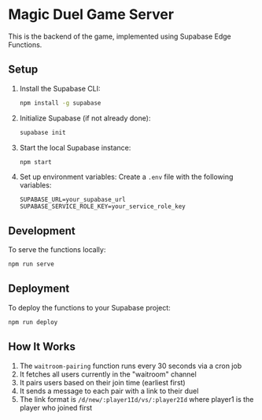 # Magic Duel Game Server

This is the backend of the game, implemented using Supabase Edge Functions.

## Setup

1. Install the Supabase CLI:
   ```bash
   npm install -g supabase
   ```

2. Initialize Supabase (if not already done):
   ```bash
   supabase init
   ```

3. Start the local Supabase instance:
   ```bash
   npm start
   ```

4. Set up environment variables:
   Create a `.env` file with the following variables:
   ```
   SUPABASE_URL=your_supabase_url
   SUPABASE_SERVICE_ROLE_KEY=your_service_role_key
   ```

## Development

To serve the functions locally:
```bash
npm run serve
```

## Deployment

To deploy the functions to your Supabase project:
```bash
npm run deploy
```

## How It Works

1. The `waitroom-pairing` function runs every 30 seconds via a cron job
2. It fetches all users currently in the "waitroom" channel
3. It pairs users based on their join time (earliest first)
4. It sends a message to each pair with a link to their duel
5. The link format is `/d/new/:player1Id/vs/:player2Id` where player1 is the player who joined first